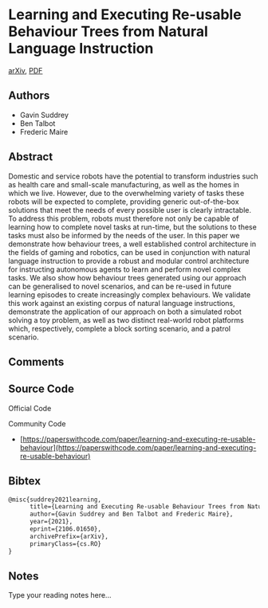 
# Learning and Executing Re-usable Behaviour Trees from Natural Language Instruction

[arXiv](https://arxiv.org/abs/2106.01650), [PDF](https://arxiv.org/pdf/2106.01650.pdf)

## Authors

- Gavin Suddrey
- Ben Talbot
- Frederic Maire

## Abstract

Domestic and service robots have the potential to transform industries such as health care and small-scale manufacturing, as well as the homes in which we live. However, due to the overwhelming variety of tasks these robots will be expected to complete, providing generic out-of-the-box solutions that meet the needs of every possible user is clearly intractable. To address this problem, robots must therefore not only be capable of learning how to complete novel tasks at run-time, but the solutions to these tasks must also be informed by the needs of the user. In this paper we demonstrate how behaviour trees, a well established control architecture in the fields of gaming and robotics, can be used in conjunction with natural language instruction to provide a robust and modular control architecture for instructing autonomous agents to learn and perform novel complex tasks. We also show how behaviour trees generated using our approach can be generalised to novel scenarios, and can be re-used in future learning episodes to create increasingly complex behaviours. We validate this work against an existing corpus of natural language instructions, demonstrate the application of our approach on both a simulated robot solving a toy problem, as well as two distinct real-world robot platforms which, respectively, complete a block sorting scenario, and a patrol scenario.

## Comments



## Source Code

Official Code



Community Code

- [https://paperswithcode.com/paper/learning-and-executing-re-usable-behaviour](https://paperswithcode.com/paper/learning-and-executing-re-usable-behaviour)

## Bibtex

```tex
@misc{suddrey2021learning,
      title={Learning and Executing Re-usable Behaviour Trees from Natural Language Instruction}, 
      author={Gavin Suddrey and Ben Talbot and Frederic Maire},
      year={2021},
      eprint={2106.01650},
      archivePrefix={arXiv},
      primaryClass={cs.RO}
}
```

## Notes

Type your reading notes here...


